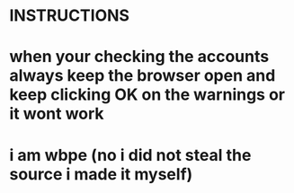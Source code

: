 # INSTRUCTIONS
# when your checking the accounts always keep the browser open and keep clicking OK on the warnings or it wont work
# i am wbpe (no i did not steal the source i made it myself)

